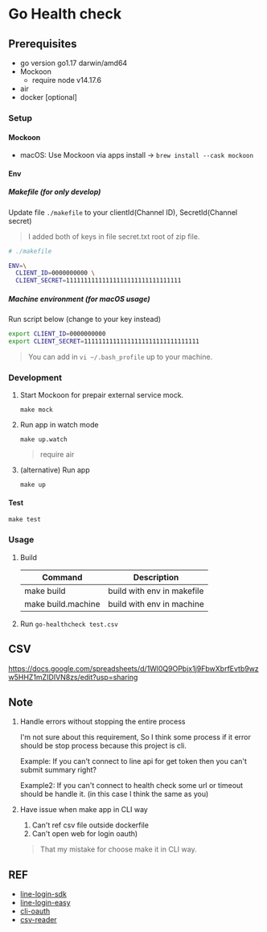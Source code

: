 # Go Health check

## Prerequisites

- go version go1.17 darwin/amd64
- Mockoon
  - require node v14.17.6
- air
- docker [optional]

### Setup

#### Mockoon

- macOS: Use Mockoon via apps install -> `brew install --cask mockoon`

#### Env

##### Makefile (for only develop)

Update file `./makefile` to your clientId(Channel ID), SecretId(Channel secret)

> I added both of keys in file secret.txt root of zip file.

```sh
# ./makefile

ENV=\
  CLIENT_ID=0000000000 \
  CLIENT_SECRET=11111111111111111111111111111111

```

##### Machine environment (for macOS usage)

Run script below (change to your key instead)

```sh
export CLIENT_ID=0000000000
export CLIENT_SECRET=11111111111111111111111111111111
```

> You can add in `vi ~/.bash_profile` up to your machine.

### Development

1. Start Mockoon for prepair external service mock.

    `make mock`

2. Run app in watch mode

    `make up.watch`

    > require air

3. (alternative) Run app

    `make up`

#### Test

`make test`

### Usage

1. Build

    | Command            | Description                |
    | ------------------ | -------------------------- |
    | make build         | build with env in makefile |
    | make build.machine | build with env in machine  |

2. Run `go-healthcheck test.csv`

## CSV

https://docs.google.com/spreadsheets/d/1Wl0Q9OPbjx1j9FbwXbrfEvtb9wzw5HHZ1mZIDIVN8zs/edit?usp=sharing

## Note

1. Handle errors without stopping the entire process

    I'm not sure about this requirement, So I think some process if it error should be stop process because this project is cli.

    Example: If you can't connect to line api for get token then you can't submit summary right?

    Example2: If you can't connect to health check some url or timeout should be handle it. (in this case I think the same as you)

2. Have issue when make app in CLI way
   1. Can't ref csv file outside dockerfile
   2. Can't open web for login oauth)

    > That my mistake for choose make it in CLI way.

## REF

- [line-login-sdk](https://www.youtube.com/watch?v=dimWmt2RHiU)
- [line-login-easy](https://jaedsada.me/blogs/blog/line-oauth)
- [cli-oauth](https://gist.github.com/marians/3b55318106df0e4e648158f1ffb43d38)
- [csv-reader](https://golang.cafe/blog/golang-read-file-example.html)
